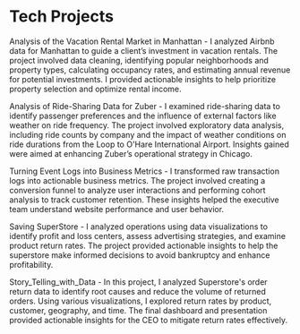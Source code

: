 # Tech Projects
Analysis of the Vacation Rental Market in Manhattan - I analyzed Airbnb data for Manhattan to guide a client’s investment in vacation rentals. The project involved data cleaning, identifying popular neighborhoods and property types, calculating occupancy rates, and estimating annual revenue for potential investments. I provided actionable insights to help prioritize property selection and optimize rental income.

Analysis of Ride-Sharing Data for Zuber - I examined ride-sharing data to identify passenger preferences and the influence of external factors like weather on ride frequency. The project involved exploratory data analysis, including ride counts by company and the impact of weather conditions on ride durations from the Loop to O'Hare International Airport. Insights gained were aimed at enhancing Zuber’s operational strategy in Chicago.

Turning Event Logs into Business Metrics - I transformed raw transaction logs into actionable business metrics. The project involved creating a conversion funnel to analyze user interactions and performing cohort analysis to track customer retention. These insights helped the executive team understand website performance and user behavior.

Saving SuperStore - I analyzed operations using data visualizations to identify profit and loss centers, assess advertising strategies, and examine product return rates. The project provided actionable insights to help the superstore make informed decisions to avoid bankruptcy and enhance profitability.

Story_Telling_with_Data - In this project, I analyzed Superstore's order return data to identify root causes and reduce the volume of returned orders. Using various visualizations, I explored return rates by product, customer, geography, and time. The final dashboard and presentation provided actionable insights for the CEO to mitigate return rates effectively.
